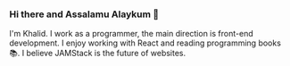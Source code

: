### Hi there and Assalamu Alaykum 👋

I'm Khalid. I work as a programmer, the main direction is front-end development. I enjoy working with React and reading programming books📚. I believe JAMStack is the future of websites.
